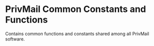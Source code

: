 PrivMail Common Constants and Functions
=======================================

Contains common functions and constants shared among all PrivMail software.
